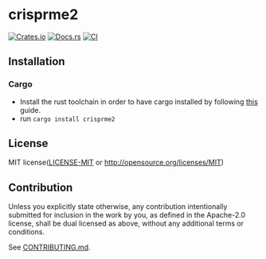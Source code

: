 # crisprme2

[![Crates.io](https://img.shields.io/crates/v/crisprme2.svg)](https://crates.io/crates/crisprme2)
[![Docs.rs](https://docs.rs/crisprme2/badge.svg)](https://docs.rs/crisprme2)
[![CI](https://github.com/z1ko/crisprme2/workflows/CI/badge.svg)](https://github.com/z1ko/crisprme2/actions)

## Installation

### Cargo

* Install the rust toolchain in order to have cargo installed by following
  [this](https://www.rust-lang.org/tools/install) guide.
* run `cargo install crisprme2`

## License

MIT license([LICENSE-MIT](LICENSE-MIT) or http://opensource.org/licenses/MIT)

## Contribution

Unless you explicitly state otherwise, any contribution intentionally submitted
for inclusion in the work by you, as defined in the Apache-2.0 license, shall be
dual licensed as above, without any additional terms or conditions.

See [CONTRIBUTING.md](CONTRIBUTING.md).
